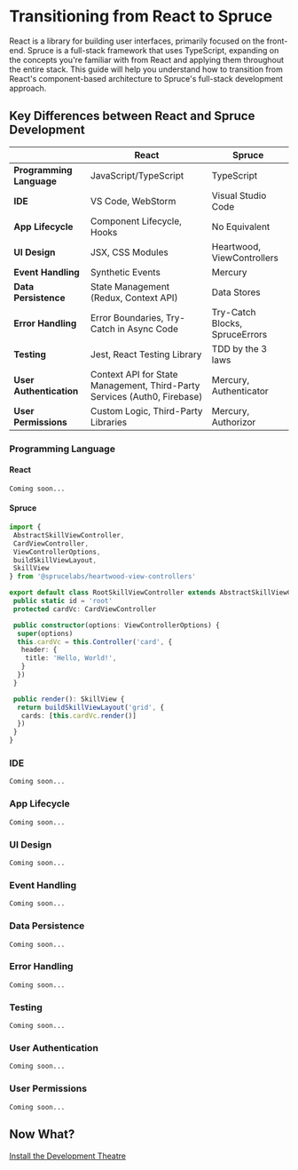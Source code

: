 # Transitioning from React to Spruce

React is a library for building user interfaces, primarily focused on the front-end. Spruce is a full-stack framework that uses TypeScript, expanding on the concepts you're familiar with from React and applying them throughout the entire stack. This guide will help you understand how to transition from React's component-based architecture to Spruce's full-stack development approach.

## Key Differences between React and Spruce Development

|     | React                    | Spruce                   |
|-----------------------|--------------------------|--------------------------|
| **Programming Language** | JavaScript/TypeScript   | TypeScript               |
| **IDE**                 | VS Code, WebStorm       | Visual Studio Code       |
| **App Lifecycle**       | Component Lifecycle, Hooks | No Equivalent            |
| **UI Design**           | JSX, CSS Modules        | Heartwood, ViewControllers |
| **Event Handling**      | Synthetic Events        | Mercury                  |
| **Data Persistence**    | State Management (Redux, Context API) | Data Stores              |
| **Error Handling**      | Error Boundaries, Try-Catch in Async Code | Try-Catch Blocks, SpruceErrors |
| **Testing**             | Jest, React Testing Library | TDD by the 3 laws        |
| **User Authentication** | Context API for State Management, Third-Party Services (Auth0, Firebase) | Mercury, Authenticator   |
| **User Permissions**    | Custom Logic, Third-Party Libraries | Mercury, Authorizor      |

### Programming Language

#### React

```
Coming soon...
```

#### Spruce

```typescript
import {
 AbstractSkillViewController,
 CardViewController,
 ViewControllerOptions,
 buildSkillViewLayout,
 SkillView
} from '@sprucelabs/heartwood-view-controllers'

export default class RootSkillViewController extends AbstractSkillViewController {
 public static id = 'root'
 protected cardVc: CardViewController

 public constructor(options: ViewControllerOptions) {
  super(options)
  this.cardVc = this.Controller('card', {
   header: {
    title: 'Hello, World!',
   }
  })
 }

 public render(): SkillView {
  return buildSkillViewLayout('grid', {
   cards: [this.cardVc.render()]
  })
 }
}

```

### IDE

```
Coming soon...
```

### App Lifecycle

```
Coming soon...
```

### UI Design

```
Coming soon...
```

### Event Handling

```
Coming soon...
```

### Data Persistence

```
Coming soon...
```

### Error Handling

```
Coming soon...
```

### Testing

```
Coming soon...
```

### User Authentication

```
Coming soon...
```

### User Permissions

```
Coming soon...
```

## Now What?

<div class="grid-buttons">
    <a class="btn" href="{{ '/getting-started/development-theatre/' | url }}">Install the Development Theatre</a>
</div>
